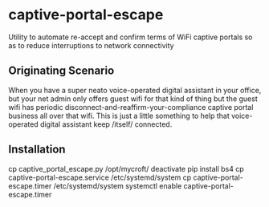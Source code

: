 # captive-portal-escape
Utility to automate re-accept and confirm terms of WiFi captive portals so as to reduce interruptions to network connectivity

## Originating Scenario
When you have a super neato voice-operated digital assistant in your office, 
but your net admin only offers guest wifi for that kind of thing
but the guest wifi has periodic disconnect-and-reaffirm-your-compliance captive portal business all over that wifi.
This is just a little something to help that voice-operated digital assistant keep /itself/ connected.

## Installation
cp captive_portal_escape.py /opt/mycroft/
deactivate
pip install bs4
cp captive-portal-escape.service /etc/systemd/system
cp captive-portal-escape.timer /etc/systemd/system
systemctl enable captive-portal-escape.timer
